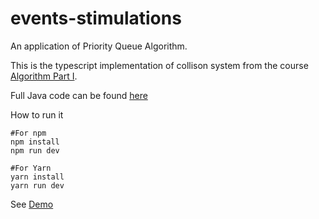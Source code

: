 # events-stimulations

An application of Priority Queue Algorithm.

This is the typescript implementation of collison system from the course [Algorithm Part I](https://www.coursera.org/learn/algorithms-part1).

Full Java code can be found [here](https://algs4.cs.princeton.edu/code/edu/princeton/cs/algs4/CollisionSystem.java.html)

How to run it

```
#For npm
npm install
npm run dev

#For Yarn
yarn install
yarn run dev
```

See [Demo](https://leexikang.github.io/events-stimulations/)
